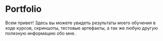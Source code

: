 # Portfolio
Всем привет! Здесь вы можете увидеть результаты моего обучения в ходе курсов, скриншоты, тестовые артефакты, а так же любую другую полезную информацию обо мне.
